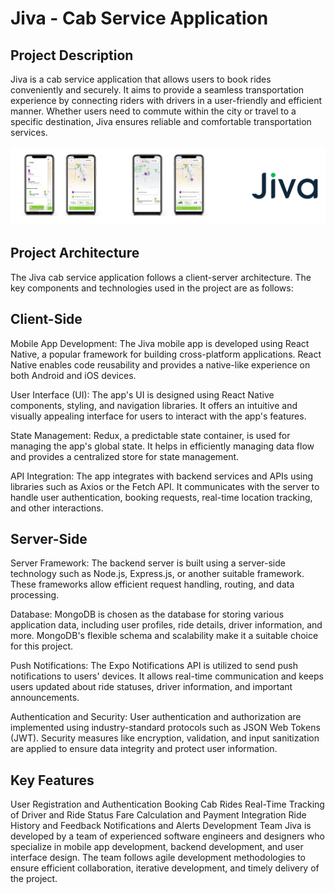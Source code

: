 # Jiva - Cab Service Application
## Project Description
Jiva is a cab service application that allows users to book rides conveniently and securely. It aims to provide a seamless transportation experience by connecting riders with drivers in a user-friendly and efficient manner. Whether users need to commute within the city or travel to a specific destination, Jiva ensures reliable and comfortable transportation services.

![Jiva Banner](https://github.com/ROK862/Jiva-Cab-Service/blob/main/assets/jiva-banner.png?raw=true)


## Project Architecture
The Jiva cab service application follows a client-server architecture. The key components and technologies used in the project are as follows:

## Client-Side
Mobile App Development: The Jiva mobile app is developed using React Native, a popular framework for building cross-platform applications. React Native enables code reusability and provides a native-like experience on both Android and iOS devices.

User Interface (UI): The app's UI is designed using React Native components, styling, and navigation libraries. It offers an intuitive and visually appealing interface for users to interact with the app's features.

State Management: Redux, a predictable state container, is used for managing the app's global state. It helps in efficiently managing data flow and provides a centralized store for state management.

API Integration: The app integrates with backend services and APIs using libraries such as Axios or the Fetch API. It communicates with the server to handle user authentication, booking requests, real-time location tracking, and other interactions.

## Server-Side
Server Framework: The backend server is built using a server-side technology such as Node.js, Express.js, or another suitable framework. These frameworks allow efficient request handling, routing, and data processing.

Database: MongoDB is chosen as the database for storing various application data, including user profiles, ride details, driver information, and more. MongoDB's flexible schema and scalability make it a suitable choice for this project.

Push Notifications: The Expo Notifications API is utilized to send push notifications to users' devices. It allows real-time communication and keeps users updated about ride statuses, driver information, and important announcements.

Authentication and Security: User authentication and authorization are implemented using industry-standard protocols such as JSON Web Tokens (JWT). Security measures like encryption, validation, and input sanitization are applied to ensure data integrity and protect user information.

## Key Features
User Registration and Authentication
Booking Cab Rides
Real-Time Tracking of Driver and Ride Status
Fare Calculation and Payment Integration
Ride History and Feedback
Notifications and Alerts
Development Team
Jiva is developed by a team of experienced software engineers and designers who specialize in mobile app development, backend development, and user interface design. The team follows agile development methodologies to ensure efficient collaboration, iterative development, and timely delivery of the project.
